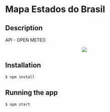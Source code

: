 # Mapa Estados do Brasil

## Description

API - OPEN METEO
<p align="center">
<a href="https://open-meteo.com/"><img src="https://files.fm/u/bwdnujxtz"></a>
</p>
  
## Installation

```bash
$ npm install 
```

## Running the app

```bash
$ npm start
```



